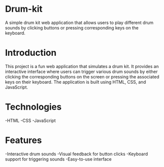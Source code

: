 # Drum-kit

A simple drum kit web application that allows users to play different drum sounds by clicking buttons or pressing corresponding keys on the keyboard.

# Introduction
This project is a fun web application that simulates a drum kit. It provides an interactive interface where users can trigger various drum sounds by either clicking the corresponding buttons on the screen or pressing the associated keys on their keyboard. The application is built using HTML, CSS, and JavaScript.



# Technologies
-HTML -CSS -JavaScript

# Features
-Interactive drum sounds 
-Visual feedback for button clicks 
-Keyboard support for triggering sounds 
-Easy-to-use interface
